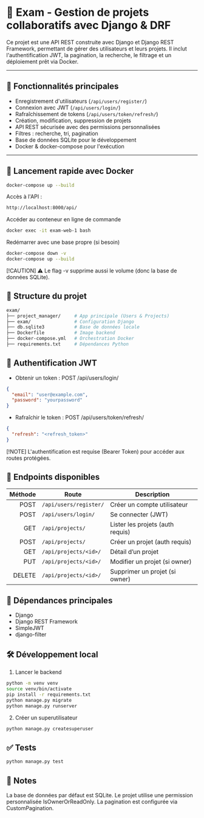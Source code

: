 # 🧪 Exam - Gestion de projets collaboratifs avec Django & DRF

Ce projet est une API REST construite avec Django et Django REST Framework, permettant de gérer des utilisateurs et leurs projets. Il inclut l'authentification JWT, la pagination, la recherche, le filtrage et un déploiement prêt via Docker.

---

## 🚀 Fonctionnalités principales

- Enregistrement d'utilisateurs (`/api/users/register/`)
- Connexion avec JWT (`/api/users/login/`)
- Rafraîchissement de tokens (`/api/users/token/refresh/`)
- Création, modification, suppression de projets
- API REST sécurisée avec des permissions personnalisées
- Filtres : recherche, tri, pagination
- Base de données SQLite pour le développement
- Docker & docker-compose pour l'exécution

---

## 🐳 Lancement rapide avec Docker

```bash
docker-compose up --build
``` 
Accès à l'API :

```bash
http://localhost:8000/api/

``` 

 Accéder au conteneur en ligne de commande

```bash
docker exec -it exam-web-1 bash
``` 
Redémarrer avec une base propre (si besoin)
```bash
docker-compose down -v
docker-compose up --build
```
[!CAUTION] ⚠️ Le flag -v supprime aussi le volume (donc la base de données SQLite).

## 📂 Structure du projet

```bash
exam/
├── project_manager/     # App principale (Users & Projects)
├── exam/                # Configuration Django
├── db.sqlite3           # Base de données locale
├── Dockerfile           # Image backend
├── docker-compose.yml   # Orchestration Docker
├── requirements.txt     # Dépendances Python
```
 ## 🔐 Authentification JWT
 
 - Obtenir un token : POST /api/users/login/

```json
{
  "email": "user@example.com",
  "password": "yourpassword"
}
```
- Rafraîchir le token : POST /api/users/token/refresh/
```json
{
  "refresh": "<refresh_token>"
}
```
[!NOTE] L'authentification est requise (Bearer Token) pour accéder aux routes protégées.

## 🧪 Endpoints disponibles

| Méthode | Route                 | Description                      |
| ------: | --------------------- | -------------------------------- |
|    POST | `/api/users/register/`| Créer un compte utilisateur      |
|    POST | `/api/users/login/`   | Se connecter (JWT)               |
|     GET | `/api/projects/`      | Lister les projets (auth requis) |
|    POST | `/api/projects/`      | Créer un projet (auth requis)    |
|     GET | `/api/projects/<id>/` | Détail d’un projet               |
|     PUT | `/api/projects/<id>/` | Modifier un projet (si owner)    |
|  DELETE | `/api/projects/<id>/` | Supprimer un projet (si owner)   |


## 🧰 Dépendances principales

- Django
- Django REST Framework
- SimpleJWT
- django-filter

## 🛠️ Développement local

1. Lancer le backend

```bash
python -m venv venv
source venv/bin/activate
pip install -r requirements.txt
python manage.py migrate
python manage.py runserver
```
2. Créer un superutilisateur

```bash
python manage.py createsuperuser
```

## ✅ Tests

 ```bash
 python manage.py test
```

## 📌 Notes

La base de données par défaut est SQLite.
Le projet utilise une permission personnalisée IsOwnerOrReadOnly.
La pagination est configurée via CustomPagination.